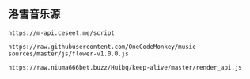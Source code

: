 ## 洛雪音乐源

```
https://m-api.ceseet.me/script
```

```
https://raw.githubusercontent.com/OneCodeMonkey/music-sources/master/js/flower-v1.0.0.js
```

```
https://raw.niuma666bet.buzz/Huibq/keep-alive/master/render_api.js
```
